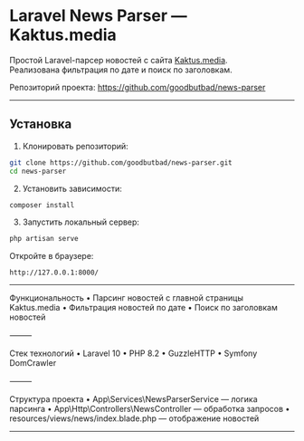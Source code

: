 # Laravel News Parser — Kaktus.media

Простой Laravel-парсер новостей с сайта [Kaktus.media](https://kaktus.media).  
Реализована фильтрация по дате и поиск по заголовкам.

Репозиторий проекта: https://github.com/goodbutbad/news-parser

---

## Установка

1. Клонировать репозиторий:

```bash
git clone https://github.com/goodbutbad/news-parser.git
cd news-parser
```
 2. Установить зависимости:
```cmd
composer install
```
 3. Запустить локальный сервер:
```cmd
php artisan serve
```

Откройте в браузере:
```Browser
http://127.0.0.1:8000/
```

---

Функциональность
 • Парсинг новостей с главной страницы Kaktus.media
 • Фильтрация новостей по дате
 • Поиск по заголовкам новостей

⸻

Стек технологий
 • Laravel 10
 • PHP 8.2
 • GuzzleHTTP
 • Symfony DomCrawler

⸻

Структура проекта
 • App\Services\NewsParserService — логика парсинга
 • App\Http\Controllers\NewsController — обработка запросов
 • resources/views/news/index.blade.php — отображение новостей

---

